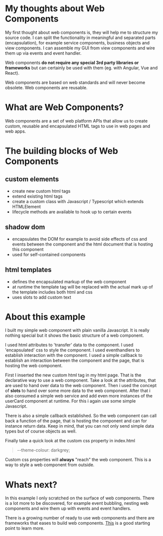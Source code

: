 # My thoughts about Web Components
My first thought about web components is, they will help me to structure my source code. I can split the functionality in meaningful and separated parts (encapsulation), for example service components, business objects and view components. I can assemble my GUI from view components and wire them up via events and event handler. 

Web components **do not require any special 3rd party libraries or frameworks** but can certainly be used with them (eg. with Angular, Vue and React). 

Web components are based on web standards and will never become obsolete. Web components are reusable.

# What are Web Components?
Web components are a set of web platform APIs that allow us to create custom, reusable and encapsulated HTML tags to use in web pages and web apps.

# The building blocks of Web Components
## custom elements
* create new custom html tags
* extend existing html tags
* create a custom class with Javascript / Typescript which extends HTMLElement
* lifecycle methods are available to hook up to certain events
## shadow dom
* encapsulates the DOM for example to avoid side effects of css and events between the component and the html document that is hosting this component
* used for self-contained components
## html templates
* defines the encapsulated markup of the web component
* at runtime the template tag will be replaced with the actual mark up of the template
includes both html and css 
* uses slots to add custom text

# About this example
I built my simple web component with plain vanilla Javascript. It is really nothing special but it shows the basic structure of a web component.

I used html attributes to 'transfer' data to the component. I used 'encapsulated' css to style the component. I used eventhandlers to establish interaction with the component. I used a simple callback to establish an interaction between the component and the page, that is hosting the web component.

First I inserted the new custom html tag in my html page. That is the declarative way to use a web component. Take a look at the attributes, that are used to hand over data to the web component. Then i used the concept of **slots** to hand over some more data to the web component. After that i also consumed a simple web service and add even more instances of the userCard component at runtime. For this i again use some simple Javascript.

There is also a simple callback established. So the web component can call back a function of the page, that is hosting the component and can for instance return data. Keep in mind, that you can not only send simple data types but of course objects as well.  

Finally take a quick look at the custom css property in index.html 

>--theme-colour: darkgrey;

Custom css properties will **always** "reach" the web component. This is a way to style a web component from outside.

# Whats next?
In this example I only scratched on the surface of web components. There is a lot more to be discovered, for example event bubbling, nesting web components and wire them up with events and event handlers. 

There is a growing number of ready to use web components and there are frameworks that eases to build web components. [This](https://www.polymer-project.org/) is a good starting point to learn more.